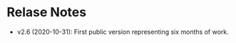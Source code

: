 Relase Notes
============

  - v2.6 (2020-10-31): First public version representing six months of work.